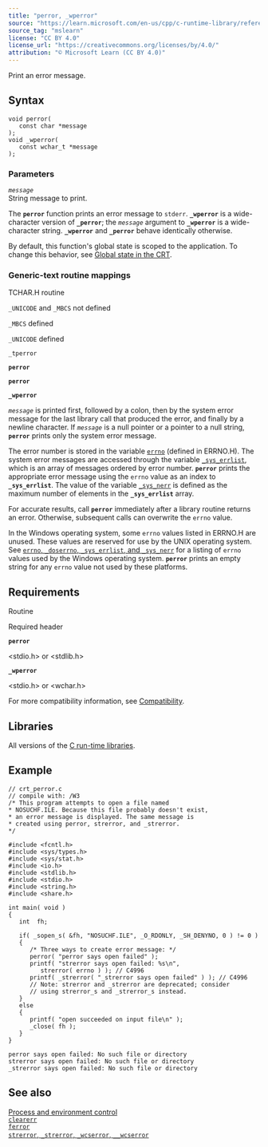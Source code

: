 ```yaml
---
title: "perror, _wperror"
source: "https://learn.microsoft.com/en-us/cpp/c-runtime-library/reference/perror-wperror?view=msvc-170"
source_tag: "mslearn"
license: "CC BY 4.0"
license_url: "https://creativecommons.org/licenses/by/4.0/"
attribution: "© Microsoft Learn (CC BY 4.0)"
---
```

Print an error message.

## Syntax

```
void perror(
   const char *message
);
void _wperror(
   const wchar_t *message
);
```

### Parameters

_`message`_  
String message to print.

The **`perror`** function prints an error message to `stderr`. **`_wperror`** is a wide-character version of **`_perror`**; the _`message`_ argument to **`_wperror`** is a wide-character string. **`_wperror`** and **`_perror`** behave identically otherwise.

By default, this function's global state is scoped to the application. To change this behavior, see [Global state in the CRT](https://learn.microsoft.com/en-us/cpp/c-runtime-library/global-state?view=msvc-170).

### Generic-text routine mappings

TCHAR.H routine

`_UNICODE` and `_MBCS` not defined

`_MBCS` defined

`_UNICODE` defined

`_tperror`

**`perror`**

**`perror`**

**`_wperror`**

_`message`_ is printed first, followed by a colon, then by the system error message for the last library call that produced the error, and finally by a newline character. If _`message`_ is a null pointer or a pointer to a null string, **`perror`** prints only the system error message.

The error number is stored in the variable [`errno`](https://learn.microsoft.com/en-us/cpp/c-runtime-library/errno-doserrno-sys-errlist-and-sys-nerr?view=msvc-170) (defined in ERRNO.H). The system error messages are accessed through the variable [`_sys_errlist`](https://learn.microsoft.com/en-us/cpp/c-runtime-library/errno-doserrno-sys-errlist-and-sys-nerr?view=msvc-170), which is an array of messages ordered by error number. **`perror`** prints the appropriate error message using the `errno` value as an index to **`_sys_errlist`**. The value of the variable [`_sys_nerr`](https://learn.microsoft.com/en-us/cpp/c-runtime-library/errno-doserrno-sys-errlist-and-sys-nerr?view=msvc-170) is defined as the maximum number of elements in the **`_sys_errlist`** array.

For accurate results, call **`perror`** immediately after a library routine returns an error. Otherwise, subsequent calls can overwrite the `errno` value.

In the Windows operating system, some `errno` values listed in ERRNO.H are unused. These values are reserved for use by the UNIX operating system. See [`errno`, `_doserrno`, `_sys_errlist`, and `_sys_nerr`](https://learn.microsoft.com/en-us/cpp/c-runtime-library/errno-doserrno-sys-errlist-and-sys-nerr?view=msvc-170) for a listing of `errno` values used by the Windows operating system. **`perror`** prints an empty string for any `errno` value not used by these platforms.

## Requirements

Routine

Required header

**`perror`**

<stdio.h> or <stdlib.h>

**`_wperror`**

<stdio.h> or <wchar.h>

For more compatibility information, see [Compatibility](https://learn.microsoft.com/en-us/cpp/c-runtime-library/compatibility?view=msvc-170).

## Libraries

All versions of the [C run-time libraries](https://learn.microsoft.com/en-us/cpp/c-runtime-library/crt-library-features?view=msvc-170).

## Example

```
// crt_perror.c
// compile with: /W3
/* This program attempts to open a file named
* NOSUCHF.ILE. Because this file probably doesn't exist,
* an error message is displayed. The same message is
* created using perror, strerror, and _strerror.
*/

#include <fcntl.h>
#include <sys/types.h>
#include <sys/stat.h>
#include <io.h>
#include <stdlib.h>
#include <stdio.h>
#include <string.h>
#include <share.h>

int main( void )
{
   int  fh;

   if( _sopen_s( &fh, "NOSUCHF.ILE", _O_RDONLY, _SH_DENYNO, 0 ) != 0 )
   {
      /* Three ways to create error message: */
      perror( "perror says open failed" );
      printf( "strerror says open failed: %s\n",
         strerror( errno ) ); // C4996
      printf( _strerror( "_strerror says open failed" ) ); // C4996
      // Note: strerror and _strerror are deprecated; consider
      // using strerror_s and _strerror_s instead.
   }
   else
   {
      printf( "open succeeded on input file\n" );
      _close( fh );
   }
}
```

```
perror says open failed: No such file or directory
strerror says open failed: No such file or directory
_strerror says open failed: No such file or directory
```

## See also

[Process and environment control](https://learn.microsoft.com/en-us/cpp/c-runtime-library/process-and-environment-control?view=msvc-170)  
[`clearerr`](https://learn.microsoft.com/en-us/cpp/c-runtime-library/reference/clearerr?view=msvc-170)  
[`ferror`](https://learn.microsoft.com/en-us/cpp/c-runtime-library/reference/ferror?view=msvc-170)  
[`strerror`, `_strerror`, `_wcserror`, `__wcserror`](https://learn.microsoft.com/en-us/cpp/c-runtime-library/reference/strerror-strerror-wcserror-wcserror?view=msvc-170)